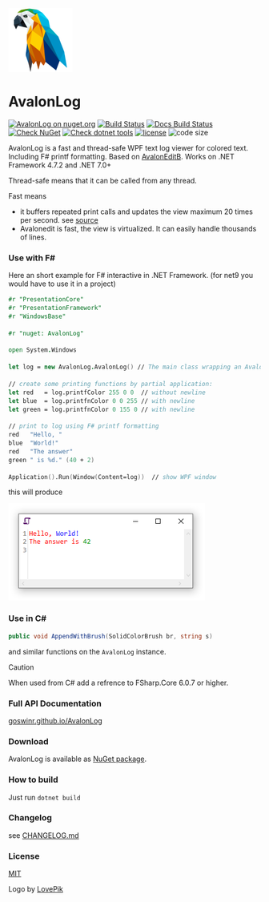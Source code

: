 ![Logo](https://raw.githubusercontent.com/goswinr/AvalonLog/main/Docs/img/logo128.png)
# AvalonLog

[![AvalonLog on nuget.org](https://img.shields.io/nuget/v/AvalonLog)](https://www.nuget.org/packages/AvalonLog/)
[![Build Status](https://github.com/goswinr/AvalonLog/actions/workflows/build.yml/badge.svg)](https://github.com/goswinr/AvalonLog/actions/workflows/build.yml)
[![Docs Build Status](https://github.com/goswinr/AvalonLog/actions/workflows/docs.yml/badge.svg)](https://github.com/goswinr/AvalonLog/actions/workflows/docs.yml)
[![Check NuGet](https://github.com/goswinr/AvalonLog/actions/workflows/outdatedNuget.yml/badge.svg)](https://github.com/goswinr/AvalonLog/actions/workflows/outdatedNuget.yml)
[![Check dotnet tools](https://github.com/goswinr/AvalonLog/actions/workflows/outdatedDotnetTool.yml/badge.svg)](https://github.com/goswinr/AvalonLog/actions/workflows/outdatedDotnetTool.yml)
[![license](https://img.shields.io/github/license/goswinr/AvalonLog)](LICENSE.md)
![code size](https://img.shields.io/github/languages/code-size/goswinr/AvalonLog.svg)

AvalonLog is a fast and thread-safe WPF text log viewer for colored text. Including F# printf formatting. Based on [AvalonEditB](https://github.com/goswinr/AvalonEditB). Works on .NET Framework 4.7.2 and .NET 7.0+

Thread-safe means that it can be called from any thread.

Fast means
- it buffers repeated print calls and updates the view maximum 20 times per second. see [source](https://github.com/goswinr/AvalonLog/blob/main/Src/AvalonLog.fs#L222)
- Avalonedit is fast, the view is virtualized. It can easily handle thousands of lines.

### Use with F#

Here an short example for F# interactive in .NET Framework.
(for net9 you would have to use it in a project)

```fsharp
#r "PresentationCore"
#r "PresentationFramework"
#r "WindowsBase"

#r "nuget: AvalonLog"

open System.Windows

let log = new AvalonLog.AvalonLog() // The main class wrapping an Avalonedit TextEditor as append only log.

// create some printing functions by partial application:
let red   = log.printfColor 255 0 0  // without newline
let blue  = log.printfnColor 0 0 255 // with newline
let green = log.printfnColor 0 155 0 // with newline

// print to log using F# printf formatting
red   "Hello, "
blue  "World!"
red   "The answer"
green " is %d." (40 + 2)

Application().Run(Window(Content=log))  // show WPF window
```
this will produce

![WPF window](https://raw.githubusercontent.com/goswinr/AvalonLog/main/Docs/img/HelloWorld.png)

### Use in C#

```csharp
public void AppendWithBrush(SolidColorBrush br, string s)
```
and similar functions on the `AvalonLog` instance.

> [!CAUTION]
> When used from C# add a refrence to FSharp.Core 6.0.7 or higher.


### Full API Documentation

[goswinr.github.io/AvalonLog](https://goswinr.github.io/AvalonLog/reference/avalonlog.html)

### Download

AvalonLog is available as [NuGet package](https://www.nuget.org/packages/AvalonLog).

### How to build

Just run `dotnet build`

### Changelog
see [CHANGELOG.md](https://github.com/goswinr/AvalonLog/blob/main/CHANGELOG.md)

### License

[MIT](https://github.com/goswinr/AvalonLog/blob/main/LICENSE.md)

Logo by [LovePik](https://lovepik.com/image-401268798/crystal-parrot-side-cartoon.html)

